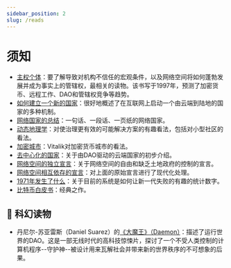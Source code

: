 ```yaml
---
sidebar_position: 2
slug: /reads
---
```


# 须知

- [主权个体](https://www.goodreads.com/en/book/show/82256.The_Sovereign_Individual "主权个体")：要了解导致对机构不信任的宏观条件，以及网络空间将如何蓬勃发展并成为事实上的管辖权，最相关的读物。该书写于1997年，预测了加密货币、远程工作、DAO和管辖权竞争等趋势。
- [如何建立一个新的国家](https://1729.com/how-to-start-a-new-country/ "如何启动一个新的国家")：很好地概述了在互联网上启动一个由云端到陆地的国家的多种机制。
- [网络国家的总结](https://1729.com/summary "网络国家的总结")：一句话、一段话、一页纸的网络国家。
- [动态地理学](https://patrifriedman.com/old_writing/dynamic_geography.html "动态地理学")：对使治理更有效的可能解决方案的有趣看法，包括对小型社区的看法。
- [加密城市](https://vitalik.ca/general/2021/10/31/cities.html "加密城市")：Vitalik对加密货币城市的看法。
- [去中心化的国家](https://www.readthegeneralist.com/briefing/the-decentralized-country "去中心化的国家")：关于由DAO驱动的云端国家的初步介绍。
- [网络空间的独立宣言](https://www.eff.org/cyberspace-independence "网络空间的独立宣言")：关于网络空间的自由和缺乏土地政府的控制的宣言。
- [网络空间相互依存的宣言](https://www.interdependence.online/declaration "网络空间相互依存的宣言")：对上面的原始宣言进行了现代化处理。
- [1971年发生了什么](https://wtfhappenedin1971.com/ "1971年发生了什么")：关于目前的系统是如何让新一代失败的有趣的统计数字。
- [比特币白皮书](https://bitcoin.org/bitcoin.pdf "比特币白皮书")：经典之作。

## 🔮 科幻读物

- 丹尼尔-苏亚雷斯（Daniel Suarez）的[《大魔王》（Daemon）](https://www.goodreads.com/book/show/6665847-daemon "《大魔王》（Daemon）")：描述了运行世界的DAO。这是一部无线时代的高科技惊悚片，探讨了一个不受人类控制的计算机程序--守护神--被设计用来瓦解社会并带来新的世界秩序的不可想象的后果。
